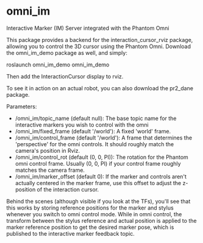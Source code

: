 omni_im
=======

Interactive Marker (IM) Server integrated with the Phantom Omni

This package provides a backend for the interaction_cursor_rviz package, allowing you to control the 3D cursor using the Phantom Omni. Download the omni_im_demo package as well, and simply:

roslaunch omni_im_demo omni_im_demo

Then add the InteractionCursor display to rviz.

To see it in action on an actual robot, you can also download the pr2_dane package.

Parameters:
* /omni_im/topic_name (default null): The base topic name for the interactive markers you wish to control with the omni
* /omni_im/fixed_frame (default '/world'): A fixed 'world' frame.
* /omni_im/control_frame (default '/world'): A frame that determines the 'perspective' for the omni controls. It should roughly match the camera's position in Rviz.
* /omni_im/control_rot (default (0, 0, PI)): The rotation for the Phantom omni control frame. Usually (0, 0, PI) if your control frame roughly matches the camera frame.
* /omni_im/marker_offset (default 0): If the marker and controls aren't actually centered in the marker frame, use this offset to adjust the z-position of the interaction cursor.

Behind the scenes (although visible if you look at the TFs), you'll see that this works by storing reference positions for the marker and stylus whenever you switch to omni control mode. While in omni control, the transform between the stylus reference and actual position is applied to the marker reference position to get the desired marker pose, which is published to the interactive marker feedback topic.

